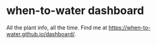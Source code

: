 # when-to-water dashboard
All the plant info, all the time. Find me at https://when-to-water.github.io/dashboard/.
